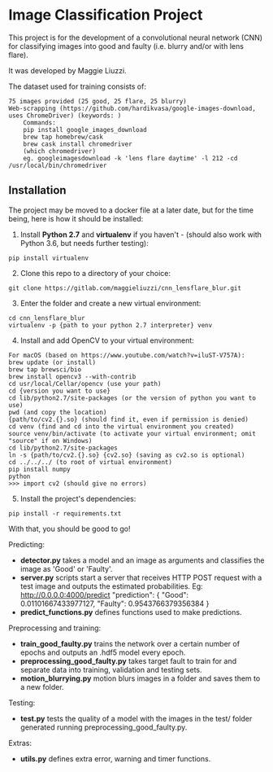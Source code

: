 # Image Classification Project

This project is for the development of a convolutional neural network (CNN) for classifying images into good and faulty (i.e. blurry and/or with lens flare).

It was developed by Maggie Liuzzi.

The dataset used for training consists of:
```shell
75 images provided (25 good, 25 flare, 25 blurry)
Web-scrapping (https://github.com/hardikvasa/google-images-download, uses ChromeDriver) (keywords: )
    Commands:
    pip install google_images_download
    brew tap homebrew/cask
    brew cask install chromedriver
    (which chromedriver)
    eg. googleimagesdownload -k 'lens flare daytime' -l 212 -cd /usr/local/bin/chromedriver
```


## Installation

The project may be moved to a docker file at a later date, but for the time being, here is how it should be installed:

1. Install **Python 2.7** and **virtualenv** if you haven't - (should also work with Python 3.6, but needs further testing):

```shell
pip install virtualenv
```

2. Clone this repo to a directory of your choice:

```shell
git clone https://gitlab.com/maggieliuzzi/cnn_lensflare_blur.git
```

3. Enter the folder and create a new virtual environment:

```
cd cnn_lensflare_blur
virtualenv -p {path to your python 2.7 interpreter} venv
```


4. Install and add OpenCV to your virtual environment:

```shell
For macOS (based on https://www.youtube.com/watch?v=iluST-V757A):
brew update (or install)
brew tap brewsci/bio
brew install opencv3 --with-contrib
cd usr/local/Cellar/opencv (use your path)
cd {version you want to use}
cd lib/python2.7/site-packages (or the version of python you want to use)
pwd (and copy the location)
{path/to/cv2.{}.so} (should find it, even if permission is denied)
cd venv (find and cd into the virtual environment you created)
source venv/bin/activate (to activate your virtual environment; omit "source" if on Windows)
cd lib/python2.7/site-packages
ln -s {path/to/cv2.{}.so} {cv2.so} (saving as cv2.so is optional)
cd ../../../ (to root of virtual environment)
pip install numpy
python
>>> import cv2 (should give no errors)
```


5. Install the project's dependencies:

```shell
pip install -r requirements.txt
```

With that, you should be good to go!



Predicting:

* **detector.py** takes a model and an image as arguments and classifies the image as 'Good' or 'Faulty'.
* **server.py** scripts start a server that receives HTTP POST request with a test image and outputs the estimated probabilities. 
Eg: http://0.0.0.0:4000/predict
"prediction": {
    "Good": 0.01101667433977127,
    "Faulty": 0.9543766379356384
}
* **predict_functions.py** defines functions used to make predictions.


Preprocessing and training:

* **train_good_faulty.py** trains the network over a certain number of epochs and outputs an .hdf5 model every epoch.
* **preprocessing_good_faulty.py** takes target fault to train for and separate data into training, validation and testing sets.
* **motion_blurrying.py** motion blurs images in a folder and saves them to a new folder.


Testing:

* **test.py** tests the quality of a model with the images in the test/ folder generated running preprocessing_good_faulty.py.


Extras:

* **utils.py** defines extra error, warning and timer functions.